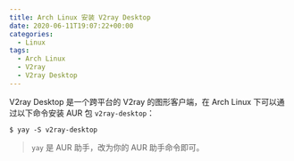 ```yaml
---
title: Arch Linux 安装 V2ray Desktop
date: 2020-06-11T19:07:22+00:00
categories:
  - Linux
tags:
  - Arch Linux
  - V2ray
  - V2ray Desktop
---
```


V2ray Desktop 是一个跨平台的 V2ray 的图形客户端，在 Arch Linux 下可以通过以下命令安装 AUR 包 `v2ray-desktop`：

```shell
$ yay -S v2ray-desktop
```

> `yay` 是 AUR 助手，改为你的 AUR 助手命令即可。
